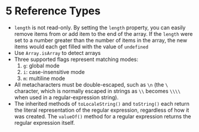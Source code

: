# 5 Reference Types
* `length` is not read-only. By setting the `length` property, you can easily remove items from or add item to the end of the array. If the `length` were set to a number greater than the number of items in the array, the new items would each get filled with the value of `undefined`
* Use `Array.isArray` to detect arrays
* Three supported flags represent matching modes:
  1. `g`: global mode
  2. `i`: case-insensitive mode
  3. `m`: multiline mode
* All metacharacters must be double-escaped, such as `\n` (the `\` character, which is normally escaped in strings as `\\` becomes `\\\\` when used in a regular-expression string).
* The inherited methods of `toLocaleString()` and `toString()` each return the literal representation of the regular expression, regardless of how it was created. The `valueOf()` method for a regular expression returns the regular expression itself.